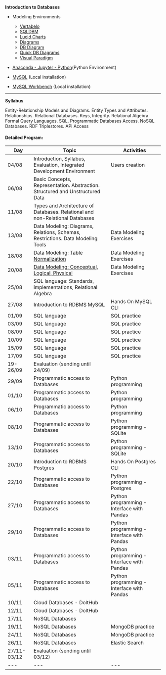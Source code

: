 **Introduction to Databases**

+ Modeling Environments
  + [Vertabelo](https://www.vertabelo.com/)  
  + [SQLDBM](https://sqldbm.com/Home/)  
  + [Lucid Charts](https://www.lucidchart.com/pages/)
  + [Diagrams](https://app.diagrams.net/)
  + [DB Diagram](https://dbdiagram.io/home)
  + [Quick DB Diagrams](https://www.quickdatabasediagrams.com/)
  + [Visual Paradigm](https://www.visual-paradigm.com/)
  
+ [Anaconda - Jupyter - Python](https://www.anaconda.com/products/individual)(Python Environment)
+ [MySQL](https://dev.mysql.com/downloads/installer/) (Local installation)
+ [MySQL Workbench](https://www.mysql.com/products/workbench/) (Local installation)

****

**Syllabus**

Entity-Relationship Models and Diagrams. Entity Types and Attributes. Relationships. Relational Databases. Keys, Integrity. Relational Algebra. Formal Query Languages. SQL. Programmatic Databases Access. NoSQL Databases. RDF Triplestores. API Access

#### Detailed Program:

|Day|Topic|Activities|
|---|---|---|
|04/08|Introduction, Syllabus, Evaluation, Integrated Development Environment|Users creation|
|06/08|Basic Concepts, Representation. Abstraction. Structured and Unstructured Data|
|11/08|Types and Architecture of Databases. Relational and non-Relational Databases|
|13/08|Data Modeling: Diagrams, Relations, Schemas, Restrictions. Data Modeling Tools|Data Modeling Exercises|
|18/08|Data Modeling: [Table Normalization](https://www.guru99.com/database-normalization.html)|Data Modeling Exercises|
|20/08|[Data Modeling: Conceptual, Logical, Physical](https://online.visual-paradigm.com/knowledge/visual-modeling/conceptual-vs-logical-vs-physical-data-model/)|Data Modeling Exercises|
|25/08|SQL language: Standards, implementations, Relational Algebra|
|27/08|Introduction to RDBMS MySQL|Hands On MySQL CLI|
|01/09|SQL language|SQL practice|
|03/09|SQL language|SQL practice|
|08/09|SQL language|SQL practice|
|10/09|SQL language|SQL practice|
|15/09|SQL language|SQL practice|
|17/09|SQL language|SQL practice|
|19-26/09|Evaluation (sending until 24/09)|
|29/09|Programmatic access to Databases|Python programming|
|01/10|Programmatic access to Databases|Python programming|
|06/10|Programmatic access to Databases|Python programming|
|08/10|Programmatic access to Databases|Python programming - SQLite|
|13/10|Programmatic access to Databases|Python programming - SQLite|
|20/10|Introduction to RDBMS Postgres|Hands On Postgres CLI|
|22/10|Programmatic access to Databases|Python programming - Postgres|
|27/10|Programmatic access to Databases|Python programming - Interface with Pandas|
|29/10|Programmatic access to Databases|Python programming - Interface with Pandas|
|03/11|Programmatic access to Databases|Python programming - Interface with Pandas|
|05/11|Programmatic access to Databases|Python programming - Interface with Pandas|
|10/11|Cloud Databases - DoltHub|
|12/11|Cloud Databases - DoltHub|
|17/11|NoSQL Databases|
|19/11|NoSQL Databases|MongoDB practice|
|24/11|NoSQL Databases|MongoDB practice|
|26/11|NoSQL Databases|Elastic Search|
|27/11-03/12|Evaluation (sending until 03/12)|
|---|---|---|

